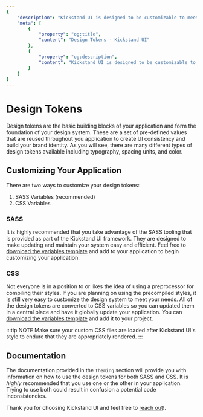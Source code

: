 ```yaml
---
{
    "description": "Kickstand UI is designed to be customizable to meet your needs. Update the design tokens to match your brand.",
    "meta": [
        {
            "property": "og:title",
            "content": "Design Tokens - Kickstand UI"
        },
        {
            "property": "og:description",
            "content": "Kickstand UI is designed to be customizable to meet your needs. Update the design tokens to match your brand."
        }
    ]
}
---
```


# Design Tokens

Design tokens are the basic building blocks of your application and form the foundation of your design system. These are a set of pre-defined values that are reused throughout you application to create UI consistency and build your brand identity. As you will see, there are many different types of design tokens available including typography, spacing units, and color.

## Customizing Your Application

There are two ways to customize your design tokens:

1. SASS Variables (recommended)
2. CSS Variables

### SASS

It is highly recommended that you take advantage of the SASS tooling that is provided as part of the Kickstand UI framework. They are designed to make updating and maintain your system easy and efficient. Feel free to <a href="/downloads/_variables.scss" download>download the variables template</a> and add to your application to begin customizing your application.

### CSS

Not everyone is in a position to or likes the idea of using a preprocessor for compiling their styles. If you are planning on using the precompiled styles, it is still very easy to customize the design system to meet your needs. All of the design tokens are converted to CSS variables so you can updated them in a central place and have it globally update your application. You can <a href="/downloads/variables.css" download>download the variables template</a> and add it to your project.

:::tip NOTE
Make sure your custom CSS files are loaded after Kickstand UI's style to endure that they are appropriately rendered.
:::

## Documentation

The documentation provided in the `Theming` section will provide you with information on how to use the design tokens for both SASS and CSS. It is _highly_ recommended that you use one or the other in your application. Trying to use both could result in confusion a potential code inconsistencies.

Thank you for choosing Kickstand UI and feel free to [reach out](../contact.md)!.
